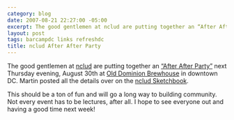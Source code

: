 ```yaml
---
category: blog
date: 2007-08-21 22:27:00 -05:00
excerpt: The good gentlemen at nclud are putting together an “After After Party.”
layout: post
tags: barcampdc links refreshdc
title: nclud After After Party
---
```


The good gentlemen at [nclud](http://www.nclud.com/) are putting together an [“After After Party”](http://upcoming.yahoo.com/event/241371/) next Thursday evening, August 30th at [Old Dominion Brewhouse](http://maps.google.com/maps?q=1219+9th+St+NW,+Washington,+DC+20001,+USA&ie=UTF8&z=16&iwloc=addr&om=1) in downtown DC. Martin posted all the details over on the [nclud Sketchbook](http://www.nclud.com/sketchbook/dc-happy-hour-introducing-ncluds-after-after-party).

This should be a ton of fun and will go a long way to building community. Not every event has to be lectures, after all. I hope to see everyone out and having a good time next week!